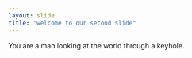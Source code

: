 ```yaml
---
layout: slide
title: "welcome to our second slide"
---
```

You are a man looking at the world through a keyhole.

